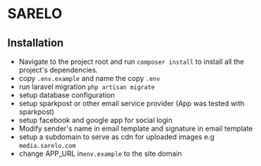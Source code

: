 # SARELO

## Installation
* Navigate to the project root and run `composer install` to install all the project's dependencies.
* copy `.env.example` and name the copy `.env`
* run laravel migration `php artisan migrate`
* setup database configuration
* setup sparkpost or other email service provider (App was tested with sparkpost)
* setup facebook and google app for social login
* Modify sender's name in email template and signature in email template
* setup a subdomain to serve as cdn for uploaded images e.g `media.sarelo.com`
* change APP_URL in`env.example` to the site domain
